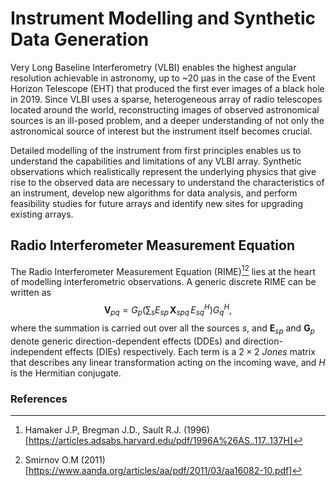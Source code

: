 # Instrument Modelling and Synthetic Data Generation

Very Long Baseline Interferometry (VLBI) enables the highest angular resolution achievable in astronomy, up to ~20 μas in the case of the Event Horizon Telescope (EHT) that produced the first ever images of a black hole in 2019. Since VLBI uses a sparse, heterogeneous array of radio telescopes located around the world, reconstructing images of observed astronomical sources is an ill-posed problem, and a deeper understanding of not only the astronomical source of interest but the instrument itself becomes crucial.

Detailed modelling of the instrument from first principles enables us to understand the capabilities and limitations of any VLBI array. Synthetic observations which realistically represent the underlying physics that give rise to the observed data are necessary to understand the characteristics of an instrument, develop new algorithms for data analysis, and perform feasibility studies for future arrays and identify new sites for upgrading existing arrays.

## Radio Interferometer Measurement Equation
The Radio Interferometer Measurement Equation (RIME)[^HBS][^OMS] lies at the heart of modelling interferometric observations. A generic discrete RIME can be written as
$$\mathbf{V}_{pq} = G_p \left( \sum_{s} E_{sp}\, \mathbf{X}_{spq}\, E_{sq}^H \right) G_q^H,$$
where the summation is carried out over all the sources $s$, and $\boldsymbol{E}_{sp}$ and $\boldsymbol{G}_p$ denote generic direction-dependent effects (DDEs) and direction-independent effects (DIEs) respectively. Each term is a $2\times2$ *Jones* matrix that describes any linear transformation acting on the incoming wave, and $H$ is the Hermitian conjugate.

### References
[^HBS]: Hamaker J.P, Bregman J.D., Sault R.J. (1996) [https://articles.adsabs.harvard.edu/pdf/1996A%26AS..117..137H]  
[^OMS]: Smirnov O.M (2011) [https://www.aanda.org/articles/aa/pdf/2011/03/aa16082-10.pdf]